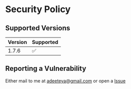 # Security Policy

## Supported Versions

| Version | Supported          |
|---------|--------------------|
| 1.7.6   | :white_check_mark: |

## Reporting a Vulnerability

Either mail to me at adeeteya@gmail.com or open a [Issue](www.github.com/Classipod/issues)
